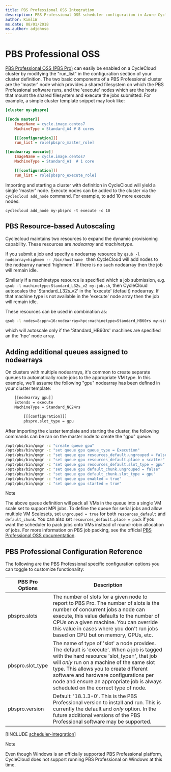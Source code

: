 ```yaml
---
title: PBS Professional OSS Integration
description: PBS Professional OSS scheduler configuration in Azure CycleCloud.
author: KimliW
ms.date: 08/01/2018
ms.author: adjohnso
---
```


# PBS Professional OSS

[//]: # (Need to link to the scheduler README on Github)

[PBS Professional OSS (PBS Pro)](http://pbspro.org/) can easily be enabled on a CycleCloud cluster by modifying the "run_list" in the configuration section of your cluster definition. The two basic components of a PBS Professional cluster are the 'master' node which provides a shared filesystem on which the PBS Professional software runs, and the 'execute' nodes which are the hosts that mount the shared filesystem and execute the jobs submitted. For example, a simple cluster template snippet may look like:

``` ini
[cluster my-pbspro]

[[node master]]
    ImageName = cycle.image.centos7
    MachineType = Standard_A4 # 8 cores

    [[[configuration]]]
    run_list = role[pbspro_master_role]

[[nodearray execute]]
    ImageName = cycle.image.centos7
    MachineType = Standard_A1  # 1 core

    [[[configuration]]]
    run_list = role[pbspro_execute_role]
```

Importing and starting a cluster with definition in CycleCloud will yield a single 'master' node. Execute nodes can be added to the cluster via the `cyclecloud add_node` command. For example, to add 10 more execute nodes:

```azurecli-interactive
cyclecloud add_node my-pbspro -t execute -c 10
```

## PBS Resource-based Autoscaling

Cyclecloud maintains two resources to expand the dynamic provisioning capability. These resources are *nodearray* and *machinetype*. 

If you submit a job and specify a nodearray resource by `qsub -l nodearray=highmem -- /bin/hostname ` 
then CycleCloud will add nodes to the nodearray named 'highmem'. If there is  no such nodearray then the job will remain idle.

Similarly if a machinetype resource is specified which a job submission, e.g. `qsub -l machinetype:Standard_L32s_v2 my-job.sh`, then CycleCloud autoscales the 'Standard_L32s_v2' in the 'execute' (default) nodearray. If that machine type is not available in the 'execute' node array then the job will remain idle.

These resources can be used in combination as:

```bash
qsub -l nodes=8:ppn=16:nodearray=hpc:machinetype=Standard_HB60rs my-simulation.sh
```

which will autoscale only if the 'Standard_HB60rs' machines are specified an the 'hpc' node array.

## Adding additional queues assigned to nodearrays

On clusters with multiple nodearrays, it's common to create separate queues to automatically route jobs to the appropriate VM type. In this example, we'll assume the following "gpu" nodearray has been defined in your cluster template:

```bash
    [[nodearray gpu]]
    Extends = execute
    MachineType = Standard_NC24rs

        [[[configuration]]]
        pbspro.slot_type = gpu
```

After importing the cluster template and starting the cluster, the following commands can be ran on the master node to create the "gpu" queue:

```bash
/opt/pbs/bin/qmgr -c "create queue gpu"
/opt/pbs/bin/qmgr -c "set queue gpu queue_type = Execution"
/opt/pbs/bin/qmgr -c "set queue gpu resources_default.ungrouped = false"
/opt/pbs/bin/qmgr -c "set queue gpu resources_default.place = scatter"
/opt/pbs/bin/qmgr -c "set queue gpu resources_default.slot_type = gpu"
/opt/pbs/bin/qmgr -c "set queue gpu default_chunk.ungrouped = false"
/opt/pbs/bin/qmgr -c "set queue gpu default_chunk.slot_type = gpu"
/opt/pbs/bin/qmgr -c "set queue gpu enabled = true"
/opt/pbs/bin/qmgr -c "set queue gpu started = true"
```

> [!NOTE]
> The above queue definition will pack all VMs in the queue into a single VM scale set to support MPI jobs. To define the queue for serial jobs and allow multiple VM Scalesets, set `ungrouped = true` for both `resources_default` and `default_chunk`. You can also set `resources_default.place = pack` if you want the scheduler to pack jobs onto VMs instead of round-robin allocation of jobs. For more information on PBS job packing, see the official [PBS Professional OSS documentation](https://www.altair.com/pbs-works-documentation/).

## PBS Professional Configuration Reference

The following are the PBS Professional specific configuration options you can toggle to customize functionality:

| PBS Pro Options | Description |
| --------------- | ----------- |
| pbspro.slots                           | The number of slots for a given node to report to PBS Pro. The number of slots is the number of concurrent jobs a node can execute, this value defaults to the number of CPUs on a given machine. You can override this value in cases where you don't run jobs based on CPU but on memory, GPUs, etc.                                                               |
| pbspro.slot_type                       | The name of type of 'slot' a node provides. The default is 'execute'. When a job is tagged with the hard resource 'slot_type=<type>', that job will *only* run on a machine of the same slot type. This allows you to create different software and hardware configurations per node and ensure an appropriate job is always scheduled on the correct type of node.  |
| pbspro.version                         | Default: '18.1.3-0'. This is the PBS Professional version to install and run. This is currently the default and *only* option. In the future additional versions of the PBS Professional software may be supported. |

[!INCLUDE [scheduler-integration](~/includes/scheduler-integration.md)]

> [!NOTE]
> Even though Windows is an officially supported PBS Professional platform, CycleCloud does not support running PBS Professional on Windows at this time.